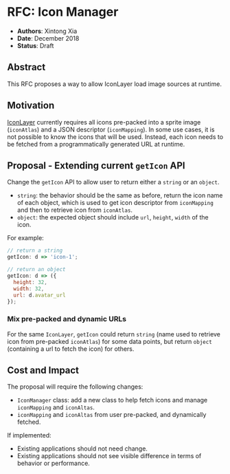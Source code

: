 # RFC: Icon Manager 

* **Authors**: Xintong Xia 
* **Date**: December 2018
* **Status**: Draft 

## Abstract

This RFC proposes a way to allow IconLayer load image sources at runtime. 

## Motivation 

[IconLayer](/docs/layers/icon-layer.md) currently requires all icons pre-packed into a sprite image (`iconAtlas`) and a JSON descriptor (`iconMapping`). 
In some use cases, it is not possible to know the icons that will be used. Instead, each icon needs to be fetched from
a programmatically generated URL at runtime.
 
## Proposal - Extending current `getIcon` API

Change the `getIcon` API to allow user to return either a `string` or an `object`. 

- `string`: the behavior should be the same as before, return the icon name of each object, 
which is used to get icon descriptor from `iconMapping` and then to retrieve icon from `iconAtlas`. 
- `object`: the expected object should include `url`, `height`, `width` of the icon.

For example: 

```js
// return a string
getIcon: d => 'icon-1';

// return an object
getIcon: d => ({
  height: 32,
  width: 32,
  url: d.avatar_url 
});
```

### Mix pre-packed and dynamic URLs 

For the same `IconLayer`, `getIcon` could return `string` (name used to retrieve icon from pre-packed `iconAtlas`) 
for some data points, but return `object` (containing a url to fetch the icon) for others.

## Cost and Impact

The proposal will require the following changes:
- `IconManager` class: add a new class to help fetch icons and manage `iconMapping` and `iconAltas`.
- `iconMapping` and `iconAltas` from user pre-packed, and dynamically fetched. 

If implemented:
- Existing applications should not need change.
- Existing applications should not see visible difference in terms of behavior or performance.
